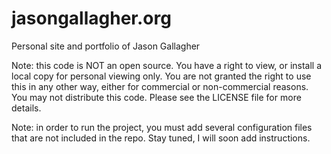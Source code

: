 # jasongallagher.org
Personal site and portfolio of Jason Gallagher

Note: this code is NOT an open source. You have a right to view, or install a local copy for personal viewing only. You are not granted the right to use this in any other way, either for commercial or non-commercial reasons. You may not distribute this code. Please see the LICENSE file for more details.

Note: in order to run the project, you must add several configuration files that are not included in the repo. Stay tuned, I will soon add instructions.
